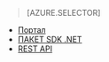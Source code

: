 > [AZURE.SELECTOR]
- [Портал](../articles/media-services-portal-get-started.md)
- [ПАКЕТ SDK .NET](../articles/media-services-dotnet-get-started.md)
- [REST API](../articles/media-services-rest-get-started.md)


<!--HONumber=52-->
